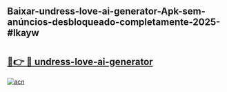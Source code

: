 ## Baixar-undress-love-ai-generator-Apk-sem-anúncios-desbloqueado-completamente-2025-#lkayw

# <h2><a href="https://ainizakaria.my?title=undress-love-ai-generator&ref=20M">🔗👉 🔴 undress-love-ai-generator</a></h2>

[![acn](https://github.com/user-attachments/assets/0f9c940e-d8b0-45ae-aac7-cd30a18b3e1c)](https://ainizakaria.my?title=undress-love-ai-generator&ref=20M)

